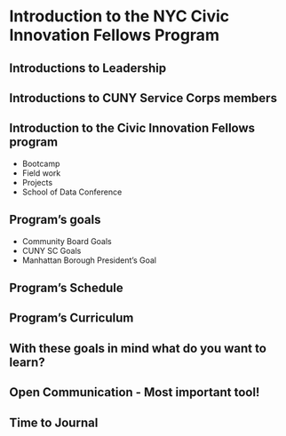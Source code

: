 # Introduction to the NYC Civic Innovation Fellows Program


## Introductions to Leadership

## Introductions to CUNY Service Corps members

## Introduction to the Civic Innovation Fellows program
 - Bootcamp
 - Field work
 - Projects
 - School of Data Conference

## Program’s goals
 - Community Board Goals
 - CUNY SC Goals
 - Manhattan Borough President’s Goal

## Program’s Schedule 

## Program’s Curriculum

## With these goals in mind what do you want to learn?

## Open Communication - Most important tool!

## Time to Journal
